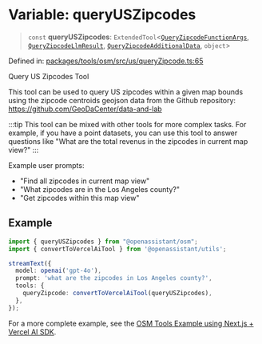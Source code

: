 # Variable: queryUSZipcodes

> `const` **queryUSZipcodes**: `ExtendedTool`\<[`QueryZipcodeFunctionArgs`](../type-aliases/QueryZipcodeFunctionArgs.md), [`QueryZipcodeLlmResult`](../type-aliases/QueryZipcodeLlmResult.md), [`QueryZipcodeAdditionalData`](../type-aliases/QueryZipcodeAdditionalData.md), `object`\>

Defined in: [packages/tools/osm/src/us/queryZipcode.ts:65](https://github.com/GeoDaCenter/openassistant/blob/0a6a7e7306d75a25dc968b3117f04cb7bd613bec/packages/tools/osm/src/us/queryZipcode.ts#L65)

Query US Zipcodes Tool

This tool can be used to query US zipcodes within a given map bounds using the zipcode centroids geojson data from the Github repository: https://github.com/GeoDaCenter/data-and-lab

:::tip
This tool can be mixed with other tools for more complex tasks. For example, if you have a point datasets, you can use this tool
to answer questions like "What are the total revenus in the zipcodes in current map view?"
:::

Example user prompts:
- "Find all zipcodes in current map view"
- "What zipcodes are in the Los Angeles county?"
- "Get zipcodes within this map view"

## Example

```typescript
import { queryUSZipcodes } from "@openassistant/osm";
import { convertToVercelAiTool } from '@openassistant/utils';

streamText({
  model: openai('gpt-4o'),
  prompt: 'what are the zipcodes in Los Angeles county?',
  tools: {
    queryZipcode: convertToVercelAiTool(queryUSZipcodes),
  },
});
```

For a more complete example, see the [OSM Tools Example using Next.js + Vercel AI SDK](https://github.com/openassistant/openassistant/tree/main/examples/vercel_osm_example).
